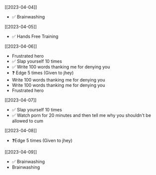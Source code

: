 [[2023-04-04]]
- ✅ Brainwashing 

[[2023-04-05]]
* ✅ Hands Free Training

[[2023-04-06]]
* Frustrated hero
* ✅ Slap yourself 10 times
* ✅ Write 100 words thanking me for denying you
* ❓ Edge 5 times (Given to jhey)
* Write 100 words thanking me for denying you
* Write 100 words thanking me for denying you
* Frustrated hero

[[2023-04-07]]
* ✅ Slap yourself 10 times
* ✅ Watch porn for 20 minutes and then tell me why you shouldn't be allowed to cum

[[2023-04-08]]
* ❓Edge 5 times (Given to jhey)

[[2023-04-09]]
* ✅ Brainwashing
* Brainwashing